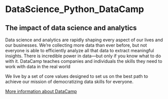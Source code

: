 # DataScience_Python_DataCamp

## The impact of data science and analytics

Data science and analytics are rapidly shaping every aspect of our lives and our businesses. We’re collecting more data than ever before, but not everyone is able to efficiently analyze all that data to extract meaningful insights. There is incredible power in data—but only if you know what to do with it. DataCamp teaches companies and individuals the skills they need to work with data in the real world

We live by a set of core values designed to set us on the best path to achieve our mission of democratizing data skills for everyone.

[More information about DataCamp](https://www.datacamp.com/about)
